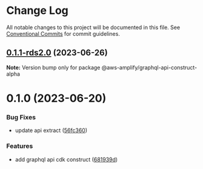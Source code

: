 # Change Log

All notable changes to this project will be documented in this file.
See [Conventional Commits](https://conventionalcommits.org) for commit guidelines.

## [0.1.1-rds2.0](https://github.com/aws-amplify/amplify-category-api/compare/@aws-amplify/graphql-api-construct-alpha@0.1.0...@aws-amplify/graphql-api-construct-alpha@0.1.1-rds2.0) (2023-06-26)

**Note:** Version bump only for package @aws-amplify/graphql-api-construct-alpha

# 0.1.0 (2023-06-20)

### Bug Fixes

- update api extract ([56fc360](https://github.com/aws-amplify/amplify-category-api/commit/56fc36017abaaf2f12d7543ea715b35831f37678))

### Features

- add graphql api cdk construct ([681939d](https://github.com/aws-amplify/amplify-category-api/commit/681939d26dab794bd1392fb198994e4a4c6ae00a))
